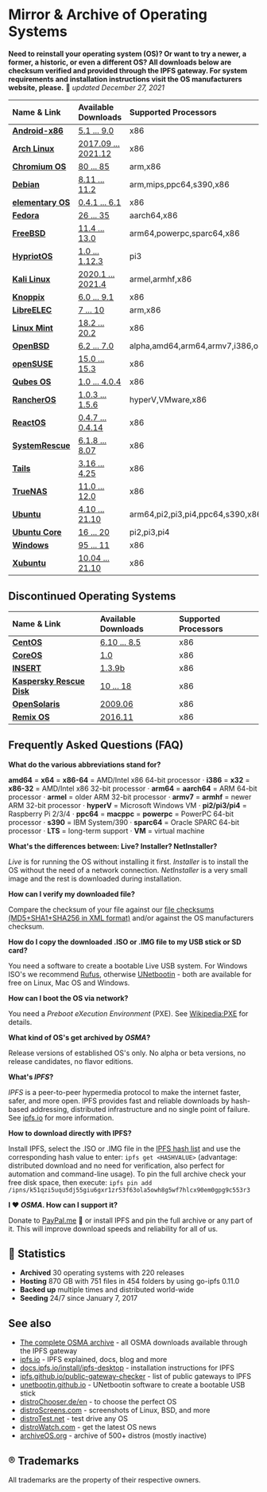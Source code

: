 Mirror & Archive of Operating Systems
=====================================

**Need to reinstall your operating system (OS)? Or want to try a newer, a former, a historic, or even a different OS? All downloads below are checksum verified and provided through the IPFS gateway. For system requirements and installation instructions visit the OS manufacturers website, please.** 📅 *updated December 27, 2021*

| Name & Link                                      | Available Downloads                                                                            | Supported Processors |
| :----------------------------------------------- | :--------------------------------------------------------------------------------------------- | :------------------- |
| **[Android-x86](https://www.android-x86.org)**   | [5.1 ... 9.0](https://cloudflare-ipfs.com/ipfs/QmdQrao7eUjcZ1GbR8rG21PnAw1vs5VWrvUFCvsDFGaMk8)         | x86                  |
| **[Arch Linux](https://archlinux.org)**          | [2017.09 ... 2021.12](https://cloudflare-ipfs.com/ipfs/QmerGm4cXRKLD68huovhn1MDLtzdAEAVQnZcn1xWQMtFAy) | x86                  |
| **[Chromium OS](https://www.chromium.org/chromium-os)** | [80 ... 85](https://cf-ipfs.com/ipfs/QmZF34ExoBB1a5cforj7n1fM9KpryNSvjGdLSFSV6vrzFb)    | arm,x86              |
| **[Debian](https://www.debian.org)**             | [8.11 ... 11.2](https://cf-ipfs.com/ipfs/Qmd3Ae2keQ5ER2UAVYCaG6TriS8YjDHycs5XXcbjhR78Zc)       | arm,mips,ppc64,s390,x86 | 
| **[elementary OS](https://elementary.io)**       | [0.4.1 ... 6.1](https://cf-ipfs.com/ipfs/QmSCM4gJE11P1eYi5J2CihkZJ3q3tcgx4DiKXAhw9ULcfQ)       | x86                  |
| **[Fedora](https://getfedora.org)**              | [26 ... 35](https://cf-ipfs.com/ipfs/QmXJnxmSoFKbkpjBnd3DPKMeKjFzGGjuU4rrkTVZxwayYb)           | aarch64,x86          |
| **[FreeBSD](https://www.freebsd.org)**           | [11.4 ... 13.0](https://cf-ipfs.com/ipfs/QmSqaz3ctfHx24NREV8M6ogZrj4XCKnwa78xUD1vmof14Z)       | arm64,powerpc,sparc64,x86 |
| **[HypriotOS](https://blog.hypriot.com)**        | [1.0 ... 1.12.3](https://cf-ipfs.com/ipfs/QmVaauqYstcdrtz4XhmYAtBamyQKCjTZyH6NViQHXiV1r9)      | pi3                  |
| **[Kali Linux](https://www.kali.org)**           | [2020.1 ... 2021.4](https://cf-ipfs.com/ipfs/QmQYEfKPWNXjCB2XWUTbqJ1i8oBuQ3fHEtY6NbtTbUXN3F)   | armel,armhf,x86      |
| **[Knoppix](http://www.knoppix.org/)**           | [6.0 ... 9.1](https://cf-ipfs.com/ipfs/QmS9ZHoBcM6Q98UUiqhhvUAi7hbj39Yuy2bRNxhhVpr3QN)         | x86                  |
| **[LibreELEC](https://libreelec.tv)**            | [7 ... 10](https://cf-ipfs.com/ipfs/QmNizFB7pAcs84kAcWyew4p31bJv6KMxUeD15YxLnsGMQ7)            | arm,x86              |
| **[Linux Mint](https://linuxmint.com)**          | [18.2 ... 20.2](https://cf-ipfs.com/ipfs/Qmf7r8dCUsh5iB1ca3eRxkkcQyaR8WjJpHZsx7eQP4eiQv)       | x86                  |
| **[OpenBSD](http://www.openbsd.org)**            | [6.2 ... 7.0](https://cf-ipfs.com/ipfs/Qmb46A7rddwpdb2399uxU4h1d7mNwBxZYwmFioNCz7WXRC)         | alpha,amd64,arm64,armv7,i386,octeon,powerpc64,sparc64 |
| **[openSUSE](https://www.opensuse.org)**         | [15.0 ... 15.3](https://cf-ipfs.com/ipfs/QmNcvhQWgzv946PAT1dBEN5FHJphB6W9kyEcZeDECNYMGM)       | x86                  | 
| **[Qubes OS](https://www.qubes-os.org/)**        | [1.0 ... 4.0.4](https://cf-ipfs.com/ipfs/QmR433KbGHuXSZvukNNahyy61QFw4zD8e1nRuGzgtzbFYk)       | x86                  |
| **[RancherOS](http://rancher.com/rancher-os/)**  | [1.0.3 ... 1.5.6](https://cf-ipfs.com/ipfs/QmT4NQYJU6mMmpJ9moooPgJpJDVoNP9rL7H3yumqpUqgb4)     | hyperV,VMware,x86    |
| **[ReactOS](https://www.reactos.org)**           | [0.4.7 ... 0.4.14](https://cf-ipfs.com/ipfs/QmeLeyuUsFJJx96HvEAsneJpG6PsZZLupkbLms8AvzHUY1)    | x86                  |
| **[SystemRescue](http://www.system-rescue-cd.org/)**| [6.1.8 ... 8.07](https://cf-ipfs.com/ipfs/QmWDfkmHLsdDeZg2WRmu1JGctHrtCDxuThXpYHp9FqbepZ)   | x86                  |
| **[Tails](https://tails.boum.org/)**             | [3.16 ... 4.25](https://cf-ipfs.com/ipfs/QmUNtXtHq5M47kySzx3DkJU1ktF2kZDNVs8HL3NMRvbbbV)       | x86                  |
| **[TrueNAS](https://www.truenas.org)**           | [11.0 ... 12.0](https://cf-ipfs.com/ipfs/Qma3n1u5J3hmiTGu3nz3u5Ln7BQh9Eyodwd1sfV2mJoynW)       | x86                  |
| **[Ubuntu](https://www.ubuntu.com/)**            | [4.10 ... 21.10](https://cf-ipfs.com/ipfs/QmNemDv4GfWqazDMhyYiofGGkaAZnd4nmYQ7vM8mQ6EjZ7)      | arm64,pi2,pi3,pi4,ppc64,s390,x86 |
| **[Ubuntu Core](https://www.ubuntu.com/core)**   | [16 ... 20](https://cf-ipfs.com/ipfs/QmdZRfLgQrh71X3ng1avdrbVyrLz2tECEY3AAaT3bRZ5wE)           | pi2,pi3,pi4          |
| **[Windows](https://www.microsoft.com)**         | [95 ... 11](https://cf-ipfs.com/ipfs/QmcLU6YPRes87qzZHcVjKbh9jZrCwJvBjXz9Y1dqVcytAf)           | x86                  |
| **[Xubuntu](https://www.xubuntu.org)**           | [10.04 ... 21.10](https://cf-ipfs.com/ipfs/QmXrc8bCtFtcr31iskFe2ayRyMs5vxY4es3bSAftR9M6tg)     | x86                  |

## Discontinued Operating Systems 

| Name & Link                                      | Available Downloads                                                                            | Supported Processors |
| :----------------------------------------------- | :--------------------------------------------------------------------------------------------- | :------------------- |
| **[CentOS](https://www.centos.org)**             | [6.10 ... 8.5](https://cf-ipfs.com/ipfs/QmaC9xT1AEz5BwRsAvz15ND5vCp6Jz76BJoiKN2o4emQFs)        | x86                  |
| **[CoreOS](https://coreos.com/)**                | [1.0](https://cf-ipfs.com/ipfs/QmZq9a53v9cepjhVsPN6S3sd12tntnxJiECtZFkcH8KBX9)                 | x86                  |
| **[INSERT](https://www.inside-security.de/insert.html)** | [1.3.9b](https://cf-ipfs.com/ipfs/QmVpmV9bSigEbC4MTaw9G7x3USgeCEfPeTtERc3VFYEymx)      | x86                  |
| **[Kaspersky Rescue Disk](https://support.kaspersky.com/viruses/rescuedisk)** | [10 ... 18](https://cf-ipfs.com/ipfs/QmVMeBhS7K3DMXxuF3Q1MbSdANT1b4mkwXCp7nqLV6n4Lt) | x86|
| **[OpenSolaris](https://www.oracle.com/technetwork/server-storage/solaris/index-135144.html)** | [2009.06](https://cf-ipfs.com/ipfs/QmdRpuTZTyKsQSXPt3dyv6WdTY7ZyaRkkU5S3Z9tkPriPv) | x86    |
| **[Remix OS](http://cn.jide.com/remixos)**       | [2016.11](https://cf-ipfs.com/ipfs/QmPhohZB29FNYqjBmxvPeXB1Jbd1anSq9tfXDE2xhZM54u)             | x86                  |

## Frequently Asked Questions (FAQ)

**What do the various abbreviations stand for?**

**amd64** = **x64** = **x86-64** = AMD/Intel x86 64-bit processor · **i386** = **x32** = **x86-32** = AMD/Intel x86 32-bit processor  ·  **arm64** = **aarch64** = ARM 64-bit processor · **armel** = older ARM 32-bit processor · **armv7** = **armhf** = newer ARM 32-bit processor · **hyperV** = Microsoft Windows VM · **pi2/pi3/pi4** = Raspberry Pi 2/3/4 · **ppc64** = **macppc** = **powerpc** = PowerPC 64-bit processor · **s390** = IBM System/390 · **sparc64** = Oracle SPARC 64-bit processor · **LTS** = long-term support · **VM** = virtual machine

**What's the differences between: Live? Installer? NetInstaller?**

*Live* is for running the OS without installing it first. *Installer* is to install the OS without the need of a network connection. *NetInstaller* is a very small image and the rest is downloaded during installation.

**How can I verify my downloaded file?**

Compare the checksum of your file against our [file checksums (MD5+SHA1+SHA256 in XML format)](/Downloads/file_checksums.xml) and/or against the OS manufacturers checksum.

**How do I copy the downloaded .ISO or .IMG file to my USB stick or SD card?**

You need a software to create a bootable Live USB system. For Windows ISO's we recommend [Rufus](https://rufus.ie), otherwise [UNetbootin](https://unetbootin.github.io) - both are available for free on Linux, Mac OS and Windows.

**How can I boot the OS via network?**

You need a *Preboot eXecution Environment* (PXE). See [Wikipedia:PXE](https://en.wikipedia.org/wiki/Preboot_Execution_Environment) for details.

**What kind of OS's get archived by *OSMA*?**

Release versions of established OS's only. No alpha or beta versions, no release candidates, no flavor editions.

**What's *IPFS*?**

*IPFS* is a peer-to-peer hypermedia protocol to make the internet faster, safer, and more open. IPFS provides fast and reliable downloads by hash-based addressing, distributed infrastructure and no single point of failure. See [ipfs.io](https://ipfs.io) for more information.

**How to download directly with IPFS?**

Install IPFS, select the .ISO or .IMG file in the [IPFS hash list](https://github.com/fleschutz/OSMA/blob/main/Downloads/IPFS_hashes.txt) and use the corresponding hash value to enter: `ipfs get <HASHVALUE>` (advantage: distributed download and no need for verification, also perfect for automation and command-line usage). To pin the full archive check your free disk space, then execute: `ipfs pin add /ipns/k51qzi5uqu5dj55giu6gxr1zr53f63ola5owh8g5wf7hlcx90em0gpg9c553r3`

**I ❤️ *OSMA*. How can I support it?**

Donate to [PayPal.me](https://www.paypal.me/Fleschutz) 👏 or install IPFS and pin the full archive or any part of it. This will improve download speeds and reliability for all of us.

##  🔎 Statistics

- **Archived** 30 operating systems with 220 releases
- **Hosting** 870 GB with 751 files in 454 folders by using go-ipfs 0.11.0
- **Backed up** multiple times and distributed world-wide
- **Seeding** 24/7 since January 7, 2017

See also
-----

* [The complete OSMA archive](https://cf-ipfs.com/ipns/k51qzi5uqu5dj55giu6gxr1zr53f63ola5owh8g5wf7hlcx90em0gpg9c553r3) - all OSMA downloads available through the IPFS gateway 
* [ipfs.io](https://ipfs.io) - IPFS explained, docs, blog and more
* [docs.ipfs.io/install/ipfs-desktop](https://docs.ipfs.io/install/ipfs-desktop/) - installation instructions for IPFS
* [ipfs.github.io/public-gateway-checker](https://ipfs.github.io/public-gateway-checker/) - list of public gateways to IPFS
* [unetbootin.github.io](https://unetbootin.github.io) - UNetbootin software to create a bootable USB stick
* [distroChooser.de/en](https://distrochooser.de/en/) - to choose the perfect OS
* [distroScreens.com](http://www.distroscreens.com) - screenshots of Linux, BSD, and more
* [distroTest.net](https://distrotest.net/) - test drive any OS
* [distroWatch.com](https://distrowatch.com) - get the latest OS news
* [archiveOS.org](https://www.archiveos.org) - archive of 500+ distros (mostly inactive)

## ® Trademarks

All trademarks are the property of their respective owners.
